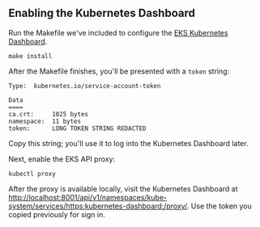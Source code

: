 ## Enabling the Kubernetes Dashboard

Run the Makefile we've included to configure the [EKS Kubernetes Dashboard](https://docs.aws.amazon.com/eks/latest/userguide/dashboard-tutorial.html). 

```
make install
```

After the Makefile finishes, you'll be presented with a `token` string:

```
Type:  kubernetes.io/service-account-token

Data
====
ca.crt:     1025 bytes
namespace:  11 bytes
token:      LONG TOKEN STRING REDACTED
```

Copy this string; you'll use it to log into the Kubernetes Dashboard later.

Next, enable the EKS API proxy:

```
kubectl proxy
```

After the proxy is available locally, visit the Kubernetes Dashboard at [http://localhost:8001/api/v1/namespaces/kube-system/services/https:kubernetes-dashboard:/proxy/](http://localhost:8001/api/v1/namespaces/kube-system/services/https:kubernetes-dashboard:/proxy/). Use the token you copied previously for sign in.
